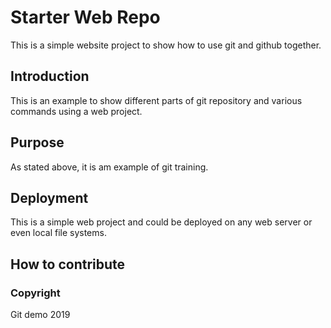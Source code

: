 # Starter Web Repo

This is a simple website project to show how to use git and github together. 
## Introduction

This is an example to show different parts of git repository and various commands using a web project. 

## Purpose

As stated above, it is am example of git training. 

## Deployment

This is a simple web project and could be deployed on any web server or even local file systems. 

## How to contribute

### Copyright
Git demo 2019